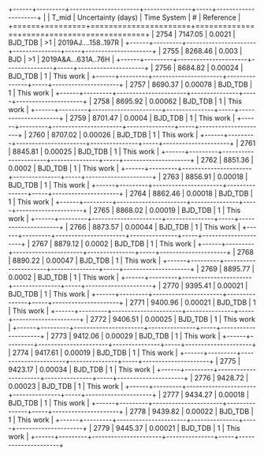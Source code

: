 +------+---------+----------------------+---------------+-----+---------------------+
|      |   T_mid |   Uncertainty (days) | Time System   | #   | Reference           |
+======+=========+======================+===============+=====+=====================+
| 2754 | 7147.05 |              0.0021  | BJD_TDB       | >1  | 2019AJ....158..197R |
+------+---------+----------------------+---------------+-----+---------------------+
| 2755 | 8268.46 |              0.003   | BJD           | >1  | 2019A&A...631A..76H |
+------+---------+----------------------+---------------+-----+---------------------+
| 2756 | 8684.82 |              0.00024 | BJD_TDB       | 1   | This work           |
+------+---------+----------------------+---------------+-----+---------------------+
| 2757 | 8690.37 |              0.00078 | BJD_TDB       | 1   | This work           |
+------+---------+----------------------+---------------+-----+---------------------+
| 2758 | 8695.92 |              0.00062 | BJD_TDB       | 1   | This work           |
+------+---------+----------------------+---------------+-----+---------------------+
| 2759 | 8701.47 |              0.0004  | BJD_TDB       | 1   | This work           |
+------+---------+----------------------+---------------+-----+---------------------+
| 2760 | 8707.02 |              0.00026 | BJD_TDB       | 1   | This work           |
+------+---------+----------------------+---------------+-----+---------------------+
| 2761 | 8845.81 |              0.00025 | BJD_TDB       | 1   | This work           |
+------+---------+----------------------+---------------+-----+---------------------+
| 2762 | 8851.36 |              0.0002  | BJD_TDB       | 1   | This work           |
+------+---------+----------------------+---------------+-----+---------------------+
| 2763 | 8856.91 |              0.00018 | BJD_TDB       | 1   | This work           |
+------+---------+----------------------+---------------+-----+---------------------+
| 2764 | 8862.46 |              0.00018 | BJD_TDB       | 1   | This work           |
+------+---------+----------------------+---------------+-----+---------------------+
| 2765 | 8868.02 |              0.00019 | BJD_TDB       | 1   | This work           |
+------+---------+----------------------+---------------+-----+---------------------+
| 2766 | 8873.57 |              0.00044 | BJD_TDB       | 1   | This work           |
+------+---------+----------------------+---------------+-----+---------------------+
| 2767 | 8879.12 |              0.0002  | BJD_TDB       | 1   | This work           |
+------+---------+----------------------+---------------+-----+---------------------+
| 2768 | 8890.22 |              0.00047 | BJD_TDB       | 1   | This work           |
+------+---------+----------------------+---------------+-----+---------------------+
| 2769 | 8895.77 |              0.0002  | BJD_TDB       | 1   | This work           |
+------+---------+----------------------+---------------+-----+---------------------+
| 2770 | 9395.41 |              0.00021 | BJD_TDB       | 1   | This work           |
+------+---------+----------------------+---------------+-----+---------------------+
| 2771 | 9400.96 |              0.00021 | BJD_TDB       | 1   | This work           |
+------+---------+----------------------+---------------+-----+---------------------+
| 2772 | 9406.51 |              0.00025 | BJD_TDB       | 1   | This work           |
+------+---------+----------------------+---------------+-----+---------------------+
| 2773 | 9412.06 |              0.00029 | BJD_TDB       | 1   | This work           |
+------+---------+----------------------+---------------+-----+---------------------+
| 2774 | 9417.61 |              0.00019 | BJD_TDB       | 1   | This work           |
+------+---------+----------------------+---------------+-----+---------------------+
| 2775 | 9423.17 |              0.00034 | BJD_TDB       | 1   | This work           |
+------+---------+----------------------+---------------+-----+---------------------+
| 2776 | 9428.72 |              0.00023 | BJD_TDB       | 1   | This work           |
+------+---------+----------------------+---------------+-----+---------------------+
| 2777 | 9434.27 |              0.00018 | BJD_TDB       | 1   | This work           |
+------+---------+----------------------+---------------+-----+---------------------+
| 2778 | 9439.82 |              0.00022 | BJD_TDB       | 1   | This work           |
+------+---------+----------------------+---------------+-----+---------------------+
| 2779 | 9445.37 |              0.00021 | BJD_TDB       | 1   | This work           |
+------+---------+----------------------+---------------+-----+---------------------+